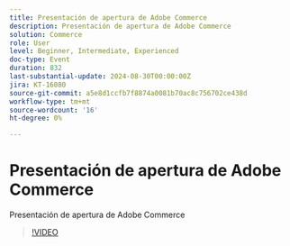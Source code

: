 ```yaml
---
title: Presentación de apertura de Adobe Commerce
description: Presentación de apertura de Adobe Commerce
solution: Commerce
role: User
level: Beginner, Intermediate, Experienced
doc-type: Event
duration: 832
last-substantial-update: 2024-08-30T00:00:00Z
jira: KT-16080
source-git-commit: a5e8d1ccfb7f8874a0081b70ac8c756702ce438d
workflow-type: tm+mt
source-wordcount: '16'
ht-degree: 0%

---
```



# Presentación de apertura de Adobe Commerce

Presentación de apertura de Adobe Commerce

>[!VIDEO](https://video.tv.adobe.com/v/3433144/?learn=on)
